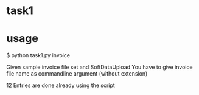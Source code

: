 # task1

# usage
$ python task1.py invoice

Given sample invoice file set and SoftDataUpload 
You have to give invoice file name as commandline argument (without extension)

12 Entries are done already using the script
